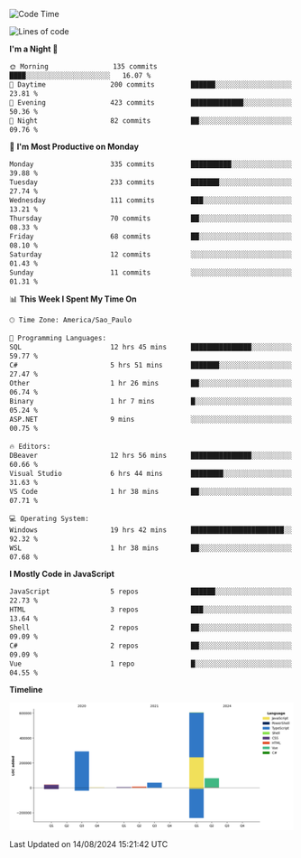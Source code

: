 <!--START_SECTION:waka-->
![Code Time](http://img.shields.io/badge/Code%20Time-2%2C628%20hrs%2026%20mins-blue)

![Lines of code](https://img.shields.io/badge/From%20Hello%20World%20I%27ve%20Written-1.1%20million%20lines%20of%20code-blue)

**I'm a Night 🦉** 

```text
🌞 Morning                135 commits         ████░░░░░░░░░░░░░░░░░░░░░   16.07 % 
🌆 Daytime                200 commits         ██████░░░░░░░░░░░░░░░░░░░   23.81 % 
🌃 Evening                423 commits         █████████████░░░░░░░░░░░░   50.36 % 
🌙 Night                  82 commits          ██░░░░░░░░░░░░░░░░░░░░░░░   09.76 % 
```
📅 **I'm Most Productive on Monday** 

```text
Monday                   335 commits         ██████████░░░░░░░░░░░░░░░   39.88 % 
Tuesday                  233 commits         ███████░░░░░░░░░░░░░░░░░░   27.74 % 
Wednesday                111 commits         ███░░░░░░░░░░░░░░░░░░░░░░   13.21 % 
Thursday                 70 commits          ██░░░░░░░░░░░░░░░░░░░░░░░   08.33 % 
Friday                   68 commits          ██░░░░░░░░░░░░░░░░░░░░░░░   08.10 % 
Saturday                 12 commits          ░░░░░░░░░░░░░░░░░░░░░░░░░   01.43 % 
Sunday                   11 commits          ░░░░░░░░░░░░░░░░░░░░░░░░░   01.31 % 
```


📊 **This Week I Spent My Time On** 

```text
🕑︎ Time Zone: America/Sao_Paulo

💬 Programming Languages: 
SQL                      12 hrs 45 mins      ███████████████░░░░░░░░░░   59.77 % 
C#                       5 hrs 51 mins       ███████░░░░░░░░░░░░░░░░░░   27.47 % 
Other                    1 hr 26 mins        ██░░░░░░░░░░░░░░░░░░░░░░░   06.74 % 
Binary                   1 hr 7 mins         █░░░░░░░░░░░░░░░░░░░░░░░░   05.24 % 
ASP.NET                  9 mins              ░░░░░░░░░░░░░░░░░░░░░░░░░   00.75 % 

🔥 Editors: 
DBeaver                  12 hrs 56 mins      ███████████████░░░░░░░░░░   60.66 % 
Visual Studio            6 hrs 44 mins       ████████░░░░░░░░░░░░░░░░░   31.63 % 
VS Code                  1 hr 38 mins        ██░░░░░░░░░░░░░░░░░░░░░░░   07.71 % 

💻 Operating System: 
Windows                  19 hrs 42 mins      ███████████████████████░░   92.32 % 
WSL                      1 hr 38 mins        ██░░░░░░░░░░░░░░░░░░░░░░░   07.68 % 
```

**I Mostly Code in JavaScript** 

```text
JavaScript               5 repos             ██████░░░░░░░░░░░░░░░░░░░   22.73 % 
HTML                     3 repos             ███░░░░░░░░░░░░░░░░░░░░░░   13.64 % 
Shell                    2 repos             ██░░░░░░░░░░░░░░░░░░░░░░░   09.09 % 
C#                       2 repos             ██░░░░░░░░░░░░░░░░░░░░░░░   09.09 % 
Vue                      1 repo              █░░░░░░░░░░░░░░░░░░░░░░░░   04.55 % 
```



**Timeline**

![Lines of Code chart](https://raw.githubusercontent.com/jonhoffmam/jonhoffmam/master/assets/bar_graph.png)


 Last Updated on 14/08/2024 15:21:42 UTC
<!--END_SECTION:waka-->
